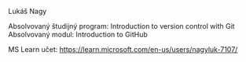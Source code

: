 Lukáš Nagy

Absolvovaný študijný program: Introduction to version control with Git
Absolvovaný modul: Introduction to GitHub

MS Learn učet: https://learn.microsoft.com/en-us/users/nagyluk-7107/
